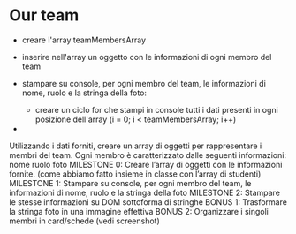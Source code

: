 # Our team

- creare l'array teamMembersArray
- inserire nell'array un oggetto con le informazioni di ogni membro del team
- stampare su console, per ogni membro del team, le informazioni di nome, ruolo e la stringa della foto:
    - creare un ciclo for che stampi in console tutti i dati presenti in ogni posizione dell'array (i = 0; i < teamMembersArray; i++)

- 

Utilizzando i dati forniti, creare un array di oggetti per rappresentare i membri del team.
Ogni membro è caratterizzato dalle seguenti informazioni:
nome
ruolo
foto
MILESTONE 0:
Creare l’array di oggetti con le informazioni fornite. (come abbiamo fatto insieme in classe con l’array di studenti)
MILESTONE 1:
Stampare su console, per ogni membro del team, le informazioni di nome, ruolo e la stringa della foto
MILESTONE 2:
Stampare le stesse informazioni su DOM sottoforma di stringhe
BONUS 1:
Trasformare la stringa foto in una immagine effettiva
BONUS 2:
Organizzare i singoli membri in card/schede (vedi screenshot)
